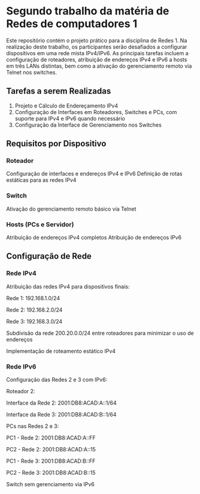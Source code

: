 # Segundo trabalho da matéria de Redes de computadores 1
Este repositório contém o projeto prático para a disciplina de Redes 1. Na realização deste trabalho, os participantes serão desafiados a configurar dispositivos em uma rede mista IPv4/IPv6. As principais tarefas incluem a configuração de roteadores, atribuição de endereços IPv4 e IPv6 a hosts em três LANs distintas, bem como a ativação do gerenciamento remoto via Telnet nos switches.

## Tarefas a serem Realizadas
1. Projeto e Cálculo de Endereçamento IPv4
2. Configuração de Interfaces em Roteadores, Switches e PCs, com suporte para IPv4 e IPv6 quando necessário
3. Configuração da Interface de Gerenciamento nos Switches

## Requisitos por Dispositivo

### Roteador
Configuração de interfaces e endereços IPv4 e IPv6
Definição de rotas estáticas para as redes IPv4

### Switch
Ativação do gerenciamento remoto básico via Telnet

### Hosts (PCs e Servidor)
Atribuição de endereços IPv4 completos
Atribuição de endereços IPv6

## Configuração de Rede
### Rede IPv4

Atribuição das redes IPv4 para dispositivos finais:

Rede 1: 192.168.1.0/24

Rede 2: 192.168.2.0/24

Rede 3: 192.168.3.0/24

Subdivisão da rede 200.20.0.0/24 entre roteadores para minimizar o uso de endereços

Implementação de roteamento estático IPv4

### Rede IPv6

Configuração das Redes 2 e 3 com IPv6:

Roteador 2:

Interface da Rede 2: 2001:DB8:ACAD:A::1/64

Interface da Rede 3: 2001:DB8:ACAD:B::1/64

PCs nas Redes 2 e 3:

PC1 - Rede 2: 2001:DB8:ACAD:A::FF

PC2 - Rede 2: 2001:DB8:ACAD:A::15

PC1 - Rede 3: 2001:DB8:ACAD:B::FF

PC2 - Rede 3: 2001:DB8:ACAD:B::15

Switch sem gerenciamento via IPv6
